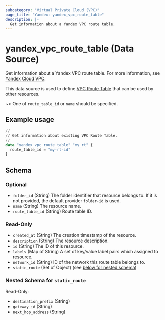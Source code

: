 ```yaml
---
subcategory: "Virtual Private Cloud (VPC)"
page_title: "Yandex: yandex_vpc_route_table"
description: |-
  Get information about a Yandex VPC route table.
---
```


# yandex_vpc_route_table (Data Source)

Get information about a Yandex VPC route table. For more information, see [Yandex Cloud VPC](https://yandex.cloud/docs/vpc/concepts).

This data source is used to define [VPC Route Table](https://yandex.cloud/docs/vpc/concepts/) that can be used by other resources.

~> One of `route_table_id` or `name` should be specified.

## Example usage

```terraform
//
// Get information about existing VPC Route Table.
//
data "yandex_vpc_route_table" "my_rt" {
  route_table_id = "my-rt-id"
}
```

<!-- schema generated by tfplugindocs -->
## Schema

### Optional

- `folder_id` (String) The folder identifier that resource belongs to. If it is not provided, the default provider `folder-id` is used.
- `name` (String) The resource name.
- `route_table_id` (String) Route table ID.

### Read-Only

- `created_at` (String) The creation timestamp of the resource.
- `description` (String) The resource description.
- `id` (String) The ID of this resource.
- `labels` (Map of String) A set of key/value label pairs which assigned to resource.
- `network_id` (String) ID of the network this route table belongs to.
- `static_route` (Set of Object) (see [below for nested schema](#nestedatt--static_route))

<a id="nestedatt--static_route"></a>
### Nested Schema for `static_route`

Read-Only:

- `destination_prefix` (String)
- `gateway_id` (String)
- `next_hop_address` (String)
